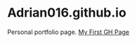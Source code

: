 # Adrian016.github.io
Personal portfolio page.
<a href="https://adrian016.github.io/hello/">My First GH Page</a>
